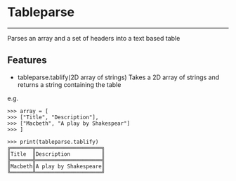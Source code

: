 # Tableparse
---
Parses an array and a set of headers into a text based table

## Features

- tableparse.tablify(2D array of strings)
Takes a 2D array of strings and returns a string containing the table

e.g.
```
>>> array = [
>>> ["Title", "Description"],
>>> ["Macbeth", "A play by Shakespear"]
>>> ]

>>> print(tableparse.tablify)
╔═══════╦═════════════════════╗
║Title  ║Description          ║
╠═══════╬═════════════════════╣
║Macbeth║A play by Shakespeare║
╚═══════╩═════════════════════╝
```